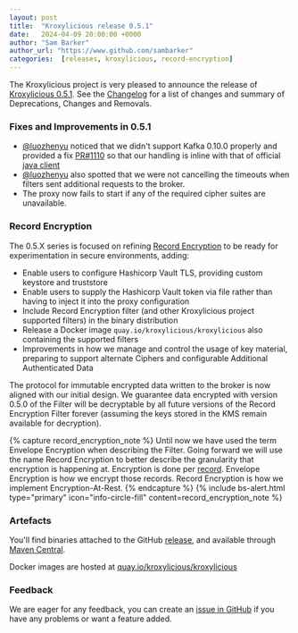 ```yaml
---
layout: post
title:  "Kroxylicious release 0.5.1"
date:   2024-04-09 20:00:00 +0000
author: "Sam Barker"
author_url: "https://www.github.com/sambarker"
categories:  [releases, kroxylicious, record-encryption]
---
```


The Kroxylicious project is very pleased to announce the release of [Kroxylicious 0.5.1](https://github.com/kroxylicious/kroxylicious/releases/tag/v0.5.1). See the [Changelog](https://github.com/kroxylicious/kroxylicious/blob/main/CHANGELOG.md#051) for a list of changes and summary of Deprecations, Changes and Removals.

### Fixes and Improvements in 0.5.1

* [@luozhenyu](https://github.com/luozhenyu) noticed that we didn't support Kafka 0.10.0 properly and provided a fix [PR#1110](https://github.com/kroxylicious/kroxylicious/pull/1110) so that our handling is inline with that of official [java client](https://github.com/apache/kafka/blob/trunk/clients/src/main/java/org/apache/kafka/common/requests/ApiVersionsResponse.java#L90-L106)
* [@luozhenyu](https://github.com/luozhenyu) also spotted that we were not cancelling the timeouts when filters sent additional requests to the broker.
* The proxy now fails to start if any of the required cipher suites are unavailable.


### Record Encryption

The 0.5.X series is focused on refining [Record Encryption](/use-cases/#encryption-at-rest) to be ready for experimentation in secure environments, adding:
* Enable users to configure Hashicorp Vault TLS, providing custom keystore and truststore
* Enable users to supply the Hashicorp Vault token via file rather than having to inject it into the proxy configuration
* Include Record Encryption filter (and other Kroxylicious project supported filters) in the binary distribution
* Release a Docker image `quay.io/kroxylicious/kroxylicious` also containing the supported filters
* Improvements in how we manage and control the usage of key material, preparing to support alternate Ciphers and configurable Additional Authenticated Data

The protocol for immutable encrypted data written to the broker is now aligned with our initial design. We guarantee data encrypted with version 0.5.0 
of the Filter will be decryptable by all future versions of the Record Encryption Filter forever (assuming the keys stored in the KMS remain available for decryption).

{% capture record_encryption_note %}
Until now we have used the term Envelope Encryption when describing the Filter. Going forward we will use the name Record Encryption 
to better describe the granularity that encryption is happening at. Encryption is done per [record](https://kafka.apache.org/documentation/#record).
Envelope Encryption is how we encrypt those records. Record Encryption is how we implement Encryption-At-Rest.
{% endcapture %}
{% include bs-alert.html type="primary" icon="info-circle-fill" content=record_encryption_note %}

### Artefacts

You'll find binaries attached to the GitHub [release](https://github.com/kroxylicious/kroxylicious/releases/tag/v0.5.0), and available through [Maven Central](https://repo1.maven.org/maven2/io/kroxylicious/kroxylicious-app/0.5.0/).

Docker images are hosted at [quay.io/kroxylicious/kroxylicious](https://quay.io/repository/kroxylicious/kroxylicious)

### Feedback

We are eager for any feedback, you can create an [issue in GitHub](https://github.com/kroxylicious/kroxylicious/issues) if you have any problems or want a
feature added.

